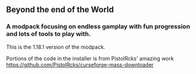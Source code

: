 ## Beyond the end of the World 

### A modpack focusing on endless gamplay with fun progression and lots of tools to play with.
This is the 1.18.1 version of the modpack.













Portions of the code in the installer is from PistolRcks' amazing work
https://github.com/PistolRcks/curseforge-mass-downloader
